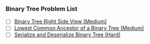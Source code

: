 ### Binary Tree Problem List

- [ ] [Binary Tree Right Side View (Medium)](https://leetcode.com/problems/binary-tree-right-side-view/)
- [ ] [Lowest Common Ancestor of a Binary Tree (Medium)](https://leetcode.com/problems/lowest-common-ancestor-of-a-binary-tree/)
- [ ] [Serialize and Deserialize Binary Tree (Hard)](https://leetcode.com/problems/serialize-and-deserialize-binary-tree/)
